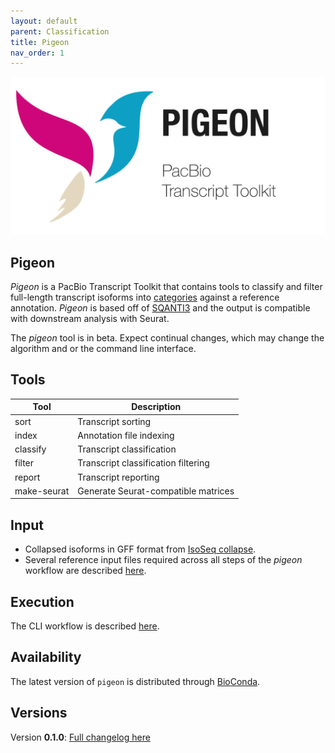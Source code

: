 ```yaml
---
layout: default
parent: Classification
title: Pigeon
nav_order: 1
---
```


<p align="center">
  <img src="../img/pigeon-card.png" alt="pigeon logo" width="650px"/>
</p>

## Pigeon

_Pigeon_ is a PacBio Transcript Toolkit that contains tools to classify and filter full-length transcript isoforms into [categories](/classification/categories) against a reference annotation. _Pigeon_ is based off of [SQANTI3](https://github.com/ConesaLab/SQANTI3) and the output is compatible with downstream analysis with Seurat.

The _pigeon_ tool is in beta. Expect continual changes, which may change the algorithm and or the command line interface.

## Tools

| Tool | Description |
| ----------- | ---- |
| sort        | Transcript sorting |
| index       | Annotation file indexing |
| classify    | Transcript classification |
| filter      | Transcript classification filtering |
| report      | Transcript reporting |
| make-seurat | Generate Seurat-compatible matrices |

## Input

- Collapsed isoforms in GFF format from [IsoSeq collapse](/classification/isoseq-collapse).
- Several reference input files required across all steps of the _pigeon_ workflow are described [here](/classification/pigeon-input).

## Execution

The CLI workflow is described [here](/classification/workflow).

## Availability
The latest version of `pigeon` is distributed through [BioConda](https://github.com/PacificBiosciences/pbbioconda).

## Versions
Version **0.1.0**: [Full changelog here](/classification/pigeon-changelog)